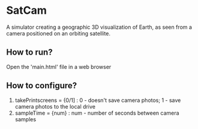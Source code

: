 # SatCam

A simulator creating a geographic 3D visualization of Earth, as seen from a camera positioned on an orbiting satellite.

## How to run?

Open the 'main.html' file in a web browser

## How to configure?

1. takePrintscreens = {0/1]   :   0 - doesn't save camera photos; 1 - save camera photos to the local drive
2. sampleTime = {num}   :   num - number of seconds between camera samples